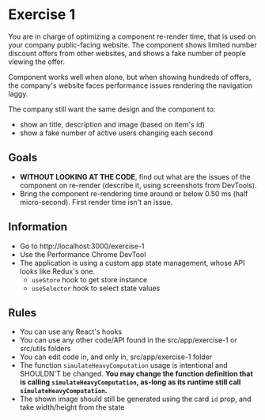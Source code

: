 # Exercise 1

You are in charge of optimizing a component re-render time, that is used on your company public-facing website.
The component shows limited number discount offers from other websites, and shows a fake number of people viewing the offer.

Component works well when alone, but when showing hundreds of offers, the company's website faces performance issues rendering the navigation laggy.

The company still want the same design and the component to:
- show an title, description and image (based on item's id)
- show a fake number of active users changing each second

## Goals

- **WITHOUT LOOKING AT THE CODE**, find out what are the issues of the component on re-render (describe it, using screenshots from DevTools).
- Bring the component re-rendering time around or below 0.50 ms (half micro-second). First render time isn't an issue.

## Information

- Go to http://localhost:3000/exercise-1
- Use the Performance Chrome DevTool
- The application is using a custom app state management, whose API looks like Redux's one.
  - `useStore` hook to get store instance
  - `useSelector` hook to select state values

## Rules

- You can use any React's hooks
- You can use any other code/API found in the src/app/exercise-1 or src/utils folders
- You can edit code in, and only in, src/app/exercise-1 folder
- The function `simulateHeavyComputation` usage is intentional and SHOULDN'T be changed. **You may change the function definition that is calling `simulateHeavyComputation`, as-long as its runtime still call `simulateHeavyComputation`.**
- The shown image should still be generated using the card `id` prop, and take width/height from the state
